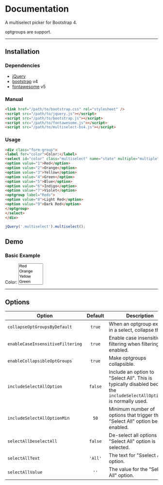 # Documentation

A multiselect picker for Bootstrap 4.

optgroups are support.

---

## Installation

### Dependencies
- [jQuery](https://jquery.com/)
- [bootstrap](https://getbootstrap.com/) v4
- [fontawesome](https://fontawesome.com/) v5

### Manual

```html
<link href="/path/to/bootstrap.css" rel="stylesheet" />
<script src="/path/to/jquery.js"></script>
<script src="/path/to/bootstrap.js"></script>
<script src="/path/to/fontawesome.js"></script>
<script src="/path/to/multiselect-bs4.js"></script>
```

### Usage

```html
<div class="form-group">
<label for="color">Color:</label>
<select id="color" class="multiselect" name="state" multiple="multiple">
<option value="1">Red</option>
<option value="2">Orange</option>
<option value="3">Yellow</option>
<option value="4">Green</option>
<option value="5">Blue</option>
<option value="6">Indigo</option>
<option value="7">Violet</option>
<optgroup label="Reds">
<option value="8">Light Red</option>
<option value="9">Dark Red</option>
</optgroup>
</select>
</div>
```

```javascript
jQuery('.multiselect').multiselect();
```

## Demo

### Basic Example

<link rel="stylesheet" href="css/bootstrap.min.css" />
<script src="js/jquery.min.js"></script>
<script src="js/bootstrap.bundle.min.js"></script>
<script src="js/multiselect-bs4.js"></script>

<div class="form-group">
<label for="color">Color:</label>
<select id="color" class="multiselect" name="state" multiple="multiple">
<option value="1">Red</option>
<option value="2">Orange</option>
<option value="3">Yellow</option>
<option value="4">Green</option>
<option value="5">Blue</option>
<option value="6">Indigo</option>
<option value="7">Violet</option>
<optgroup label="Reds">
<option value="8">Light Red</option>
<option value="9">Dark Red</option>
</optgroup>
</select>
</div>
<script>
jQuery('.multiselect').multiselect();
</script>

---

## Options

| Option | Default | Description |
| --- | :---: | --- |
| ```collapseOptGroupsByDefault``` | ```true``` | When an optgroup exists in a select, collapse them. |
| ```enableCaseInsensitiveFiltering``` | ```true``` | Enable case insensitive filtering when filtering is enabled. |
| ```enableCollapsibleOptGroups``` | ```true``` | Make optgroups collapsible. |
| ```includeSelectAllOption``` | ```false``` | Include an option to "Select All". This is typically disabled because the ```includeSelectAllOptionMin``` is normally used. |
| ```includeSelectAllOptionMin``` | ```50``` | Minimum number of options that trigger the "Select All" option be enabled. |
| ```selectAllDeselectAll``` | ```false``` | De-select all options if the "Select All" option is selected. |
| ```selectAllText``` | ```'All'``` | The text for "Sselect All" option. |
| ```selectAllValue``` | ```''``` | The value for the "Select All" option. |
